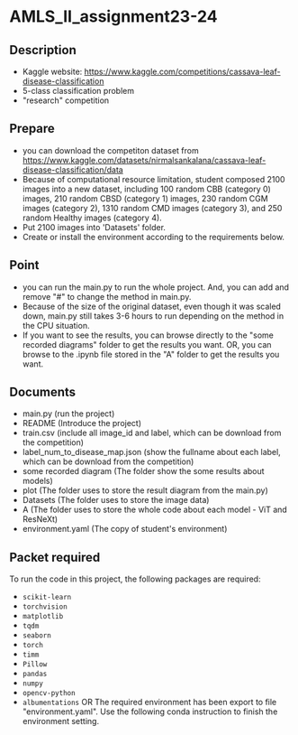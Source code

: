 # AMLS_II_assignment23-24

## Description

- Kaggle website: https://www.kaggle.com/competitions/cassava-leaf-disease-classification
- 5-class classification problem
- "research" competition

## Prepare

- you can download the competiton dataset from https://www.kaggle.com/datasets/nirmalsankalana/cassava-leaf-disease-classification/data
- Because of computational resource limitation, student composed 2100 images into a new dataset, including 100 random CBB (category 0) images, 210 random CBSD (category 1) images, 230 random CGM images (category 2), 1310 random CMD images (category 3), and 250 random Healthy images (category 4).
- Put 2100 images into 'Datasets' folder.
- Create or install the environment according to the requirements below.

## Point

- you can run the main.py to run the whole project. And, you can add and remove "#" to change the method in main.py.
- Because of the size of the original dataset, even though it was scaled down, main.py still takes 3-6 hours to run depending on the method in the CPU situation.
- If you want to see the results, you can browse directly to the "some recorded diagrams" folder to get the results you want. OR, you can browse to the .ipynb file stored in the "A" folder to get the results you want.

## Documents

- main.py (run the project)
- README (Introduce the project)
- train.csv (include all image_id and label, which can be download from the competition)
- label_num_to_disease_map.json (show the fullname about each label, which can be download from the competition)
- some recorded diagram (The folder show the some results about models)
- plot (The folder uses to store the result diagram from the main.py)
- Datasets (The folder uses to store the image data)
- A (The folder uses to store the whole code about each model - ViT and ResNeXt)
- environment.yaml (The copy of student's environment)

## Packet required
To run the code in this project, the following packages are required:
- `scikit-learn`
- `torchvision`
- `matplotlib`
- `tqdm`
- `seaborn`
- `torch`
- `timm`
- `Pillow`
- `pandas`
- `numpy`
- `opencv-python`
- `albumentations`
OR
The required environment has been export to file "environment.yaml". Use the following conda instruction to finish the environment setting.
